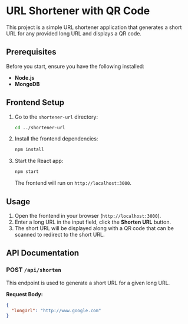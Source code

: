 # URL Shortener with QR Code

This project is a simple URL shortener application that generates a short URL for any provided long URL and displays a QR code. 

## Prerequisites

Before you start, ensure you have the following installed:

- **Node.js** 
- **MongoDB** 


## Frontend Setup

1. Go to the `shortener-url` directory:

    ```bash
    cd ../shortener-url
    ```

2. Install the frontend dependencies:

    ```bash
    npm install
    ```

3. Start the React app:

    ```bash
    npm start
    ```

    The frontend will run on `http://localhost:3000`.

## Usage

1. Open the frontend in your browser (`http://localhost:3000`).
2. Enter a long URL in the input field, click the **Shorten URL** button.
3. The short URL will be displayed along with a QR code that can be scanned to redirect to the short URL.

## API Documentation

### POST `/api/shorten`

This endpoint is used to generate a short URL for a given long URL.

**Request Body:**

```json
{
  "longUrl": "http://www.google.com"
}
